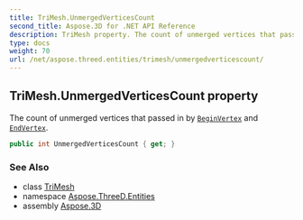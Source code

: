 ```yaml
---
title: TriMesh.UnmergedVerticesCount
second_title: Aspose.3D for .NET API Reference
description: TriMesh property. The count of unmerged vertices that passed in by BeginVertex and EndVertex
type: docs
weight: 70
url: /net/aspose.threed.entities/trimesh/unmergedverticescount/
---
```

## TriMesh.UnmergedVerticesCount property

The count of unmerged vertices that passed in by [`BeginVertex`](../beginvertex/) and [`EndVertex`](../endvertex/).

```csharp
public int UnmergedVerticesCount { get; }
```

### See Also

* class [TriMesh](../)
* namespace [Aspose.ThreeD.Entities](../../../aspose.threed.entities/)
* assembly [Aspose.3D](../../../)


